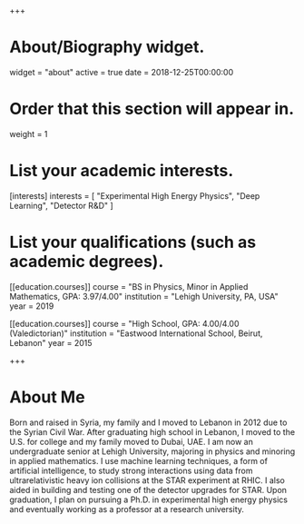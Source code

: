 +++
# About/Biography widget.
widget = "about"
active = true
date = 2018-12-25T00:00:00

# Order that this section will appear in.
weight = 1

# List your academic interests.
[interests]
  interests = [
    "Experimental High Energy Physics",
    "Deep Learning",
    "Detector R&D"
  ]

# List your qualifications (such as academic degrees).
[[education.courses]]
  course = "BS in Physics, Minor in Applied Mathematics, GPA: 3.97/4.00"
  institution = "Lehigh University, PA, USA"
  year = 2019

[[education.courses]]
  course = "High School, GPA: 4.00/4.00 (Valedictorian)"
  institution = "Eastwood International School, Beirut, Lebanon"
  year = 2015
 
+++

# About Me

Born and raised in Syria, my family and I moved to Lebanon in 2012 due to the Syrian Civil War. After graduating high school in Lebanon, I moved to the U.S. for college and my family moved to Dubai, UAE. I am now an undergraduate senior at Lehigh University, majoring in physics and minoring in applied mathematics. I use machine learning techniques, a form of artificial intelligence, to study strong interactions using data from ultrarelativistic heavy ion collisions at the STAR experiment at RHIC. I also aided in building and testing one of the detector upgrades for STAR. Upon graduation, I plan on pursuing a Ph.D. in experimental high energy physics and eventually working as a professor at a research university.
